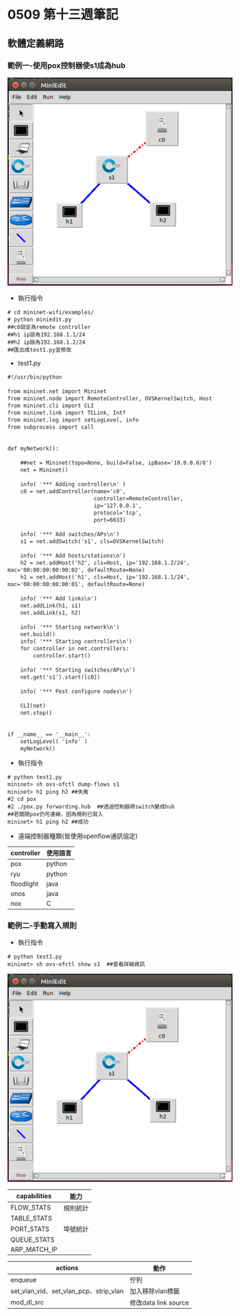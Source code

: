 # 0509 第十三週筆記

## 軟體定義網路
### 範例一-使用pox控制器使s1成為hub

![](W13-1.png)

* 執行指令
```
# cd mininet-wifi/examples/
# python miniedit.py
##c0設定為remote controller
##h1 ip設為192.168.1.1/24
##h2 ip設為192.168.1.2/24
##匯出成test1.py並修改
```
* test1.py
```
#!/usr/bin/python

from mininet.net import Mininet
from mininet.node import RemoteController, OVSKernelSwitch, Host
from mininet.cli import CLI
from mininet.link import TCLink, Intf
from mininet.log import setLogLevel, info
from subprocess import call


def myNetwork():

    ##net = Mininet(topo=None, build=False, ipBase='10.0.0.0/8')
    net = Mininet()

    info( '*** Adding controller\n' )
    c0 = net.addController(name='c0',
                           controller=RemoteController,
                           ip='127.0.0.1',
                           protocol='tcp',
                           port=6633)

    info( '*** Add switches/APs\n')
    s1 = net.addSwitch('s1', cls=OVSKernelSwitch)

    info( '*** Add hosts/stations\n')
    h2 = net.addHost('h2', cls=Host, ip='192.168.1.2/24', mac='00:00:00:00:00:02', defaultRoute=None)
    h1 = net.addHost('h1', cls=Host, ip='192.168.1.1/24', mac='00:00:00:00:00:01', defaultRoute=None)

    info( '*** Add links\n')
    net.addLink(h1, s1)
    net.addLink(s1, h2)

    info( '*** Starting network\n')
    net.build()
    info( '*** Starting controllers\n')
    for controller in net.controllers:
        controller.start()

    info( '*** Starting switches/APs\n')
    net.get('s1').start([c0])

    info( '*** Post configure nodes\n')

    CLI(net)
    net.stop()


if __name__ == '__main__':
    setLogLevel( 'info' )
    myNetwork()

```

* 執行指令
```
# python test1.py
mininet> sh ovs-ofctl dump-flows s1
mininet> h1 ping h2 ##失敗
#2 cd pox
#2 ./pox.py forwarding.hub  ##透過控制器將switch變成hub
##若關閉pox仍可連線，因為規則已寫入
mininet> h1 ping h2 ##成功
```
* 遠端控制器種類(皆使用openflow通訊協定)

controller | 使用語言
-----------|--------
pox | python
ryu | python
floodlight | java
onos | java
nox| C

### 範例二-手動寫入規則
* 執行指令
```
# python test1.py
mininet> sh ovs-ofctl show s1  ##查看詳細資訊

```

![](W13-1.png)

capabilities | 能力
-----------|--------
FLOW_STATS | 規則統計
TABLE_STATS | 
PORT_STATS | 埠號統計
QUEUE_STATS | 
ARP_MATCH_IP | 

actions | 動作
-----------|--------
enqueue | 佇列
set_vlan_vid、set_vlan_pcp、strip_vlan | 加入移除vlan標籤
mod_dl_src | 修改data link source

